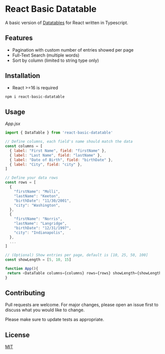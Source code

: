 # React Basic Datatable

A basic version of [Datatables](datatables.net) for React written in Typescript.

## Features

- Pagination with custom number of entries showed per page
- Full-Text Search (multiple words)
- Sort by column (limited to string type only)

## Installation

- React >=16 is required

```bash
npm i react-basic-datatable
```

## Usage

_App.jsx_

```javascript
import { DataTable } from 'react-basic-datatable'

// Define columns, each field's name should match the data
const columns = [
  { label: "First Name", field: "firstName" },
  { label: "Last Name", field: "lastName" },
  { label: "Date of Birth", field: "birthDate" },
  { label: "City", field: "city" },
]

// Define your data rows
const rows = [
  {
    "firstName": "Molli",
    "lastName": "Keeton",
    "birthDate": "11/30/2001",
    "city": "Washington",
  },
  {
    "firstName": "Norris",
    "lastName": "Langridge",
    "birthDate": "12/31/1997",
    "city": "Indianapolis",
  },
  ...
]

// (Optional) Show entries per page, default is [10, 25, 50, 100]
const showLength = [5, 10, 15]

function App(){
 return <DataTable columns={columns} rows={rows} showLength={showLength}/>
}

```

## Contributing

Pull requests are welcome. For major changes, please open an issue first to discuss what you would like to change.

Please make sure to update tests as appropriate.

## License

[MIT](https://choosealicense.com/licenses/mit/)
